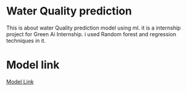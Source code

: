 # Water Quality prediction
This is about water Quality prediction model using ml. it is a internship project for Green Ai Internship. i used Random forest and regression techniques in it.

# Model link
[Model Link](https://drive.google.com/file/d/1Yy_RRQLnS1_OUYaLbtFWuFA86Iw2klc5/view?usp=drive_link)
